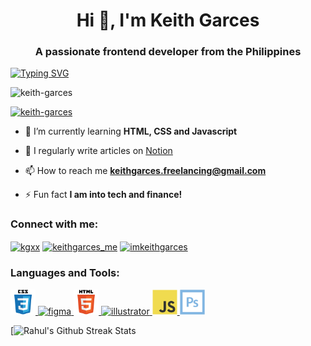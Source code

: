 <h1 align="center">Hi 👋, I'm Keith Garces</h1>
<h3 align="center">A passionate frontend developer from the Philippines</h3>


<a href="https://git.io/typing-svg"><img src="https://readme-typing-svg.herokuapp.com?font=Fira+Code&pause=1000&width=435&lines=Hello!+I+am+Keith." alt="Typing SVG" /></a>
<p align="left"> <img src="https://komarev.com/ghpvc/?username=keith-garces&label=Profile%20views&color=0e75b6&style=plastic" alt="keith-garces" /> </p>

<p align="left"> <a href="https://github.com/ryo-ma/github-profile-trophy"><img src="https://github-profile-trophy.vercel.app/?username=keith-garces" alt="keith-garces" /></a> </p>

- 🌱 I’m currently learning **HTML, CSS and Javascript**

- 📝 I regularly write articles on [Notion](Notion)

- 📫 How to reach me **keithgarces.freelancing@gmail.com**

- ⚡ Fun fact **I am into tech and finance!**

<h3 align="left">Connect with me:</h3>
<p align="left">
<a href="https://codepen.io/kgxx" target="blank"><img align="center" src="https://raw.githubusercontent.com/rahuldkjain/github-profile-readme-generator/master/src/images/icons/Social/codepen.svg" alt="kgxx" height="30" width="40" /></a>
<a href="https://twitter.com/keithgarces_me" target="blank"><img align="center" src="https://raw.githubusercontent.com/rahuldkjain/github-profile-readme-generator/master/src/images/icons/Social/twitter.svg" alt="keithgarces_me" height="30" width="40" /></a>
<a href="https://linkedin.com/in/imkeithgarces" target="blank"><img align="center" src="https://raw.githubusercontent.com/rahuldkjain/github-profile-readme-generator/master/src/images/icons/Social/linked-in-alt.svg" alt="imkeithgarces" height="30" width="40" /></a>
</p>

<h3 align="left">Languages and Tools:</h3>
<p align="left"> <a href="https://www.w3schools.com/css/" target="_blank" rel="noreferrer"> <img src="https://raw.githubusercontent.com/devicons/devicon/master/icons/css3/css3-original-wordmark.svg" alt="css3" width="40" height="40"/> </a> <a href="https://www.figma.com/" target="_blank" rel="noreferrer"> <img src="https://www.vectorlogo.zone/logos/figma/figma-icon.svg" alt="figma" width="40" height="40"/> </a> <a href="https://www.w3.org/html/" target="_blank" rel="noreferrer"> <img src="https://raw.githubusercontent.com/devicons/devicon/master/icons/html5/html5-original-wordmark.svg" alt="html5" width="40" height="40"/> </a> <a href="https://www.adobe.com/in/products/illustrator.html" target="_blank" rel="noreferrer"> <img src="https://www.vectorlogo.zone/logos/adobe_illustrator/adobe_illustrator-icon.svg" alt="illustrator" width="40" height="40"/> </a> <a href="https://developer.mozilla.org/en-US/docs/Web/JavaScript" target="_blank" rel="noreferrer"> <img src="https://raw.githubusercontent.com/devicons/devicon/master/icons/javascript/javascript-original.svg" alt="javascript" width="40" height="40"/> </a> <a href="https://www.photoshop.com/en" target="_blank" rel="noreferrer"> <img src="https://raw.githubusercontent.com/devicons/devicon/master/icons/photoshop/photoshop-line.svg" alt="photoshop" width="40" height="40"/> </a> </p>

[![Rahul's Github Streak Stats](https://github-readme-streak-stats.herokuapp.com/?user=keith-garces&theme=dark)


